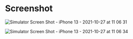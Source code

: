 # Screenshot 


![Simulator Screen Shot - iPhone 13 - 2021-10-27 at 11 06 31](https://user-images.githubusercontent.com/90309641/139006017-0813517a-2a91-4ba7-bced-6ba39f1b3391.png)



![Simulator Screen Shot - iPhone 13 - 2021-10-27 at 11 06 34](https://user-images.githubusercontent.com/90309641/139006119-11fe2cd6-cd7d-4619-a6d8-c1f7163d74ab.png)

